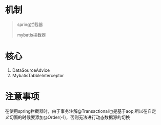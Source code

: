 # 机制
> spring拦截器
> 
> mybatis拦截器
# 核心
1. DataSourceAdvice
2. MybatisTabbleInterceptor
# 注意事项
在使用spring拦截器时，由于事务注解@Transactional也是基于aop,所以在自定义切面的时候要添加@Order(-1)，否则无法进行动态数据源的切换